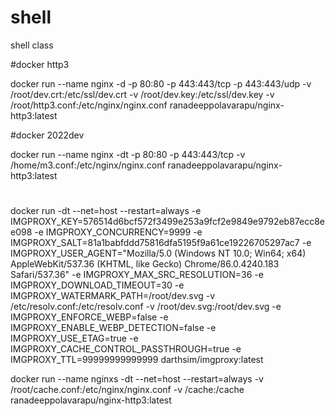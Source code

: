 # shell
shell class


#docker http3


docker run --name nginx -d -p 80:80 -p 443:443/tcp -p 443:443/udp -v /root/dev.crt:/etc/ssl/dev.crt -v /root/dev.key:/etc/ssl/dev.key -v /root/http3.conf:/etc/nginx/nginx.conf ranadeeppolavarapu/nginx-http3:latest

#docker 2022dev



docker run --name nginx -dt -p 80:80 -p 443:443/tcp -v /home/m3.conf:/etc/nginx/nginx.conf ranadeeppolavarapu/nginx-http3:latest


#
docker run -dt  --net=host --restart=always -e IMGPROXY_KEY=576514d6bcf572f3499e253a9fcf2e9849e9792eb87ecc8ee098 -e IMGPROXY_CONCURRENCY=9999 -e IMGPROXY_SALT=81a1babfddd75816dfa5195f9a61ce19226705297ac7 -e IMGPROXY_USER_AGENT="Mozilla/5.0 (Windows NT 10.0; Win64; x64) AppleWebKit/537.36 (KHTML, like Gecko) Chrome/86.0.4240.183 Safari/537.36" -e IMGPROXY_MAX_SRC_RESOLUTION=36 -e IMGPROXY_DOWNLOAD_TIMEOUT=30 -e IMGPROXY_WATERMARK_PATH=/root/dev.svg -v /etc/resolv.conf:/etc/resolv.conf -v /root/dev.svg:/root/dev.svg -e IMGPROXY_ENFORCE_WEBP=false -e IMGPROXY_ENABLE_WEBP_DETECTION=false -e  IMGPROXY_USE_ETAG=true -e IMGPROXY_CACHE_CONTROL_PASSTHROUGH=true -e IMGPROXY_TTL=99999999999999 darthsim/imgproxy:latest


docker run --name nginxs -dt --net=host --restart=always -v /root/cache.conf:/etc/nginx/nginx.conf -v /cache:/cache ranadeeppolavarapu/nginx-http3:latest
